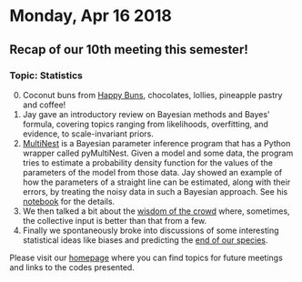 # Monday, Apr 16 2018

## Recap of our 10th meeting this semester! 
### Topic: Statistics

0. Coconut buns from [Happy Buns](http://goodfoodfinderaz.com/find-good-food/happy-buns-asian-bakery/), chocolates, lollies, pineapple pastry and coffee!
1. Jay gave an introductory review on Bayesian methods and Bayes' formula, covering topics ranging from likelihoods, overfitting, and evidence, to scale-invariant priors. 
2. [MultiNest](https://arxiv.org/abs/0809.3437) is a Bayesian parameter inference program that has a Python wrapper called pyMultiNest. Given a model and some data, the program tries to estimate a probability density function for the values of the parameters of the model from those data. Jay showed an example of how the parameters of a straight line can be estimated, along with their errors, by treating the noisy data in such a Bayesian approach. See his [notebook](https://github.com/prickly-pythons/prickly-pythons/blob/master/code_from_meetings/statistics/pyMultiNest_example.ipynb) for the details.
3. We then talked a bit about the [wisdom of the crowd](https://en.wikipedia.org/wiki/Wisdom_of_the_crowd) where, sometimes, the collective input is better than that from a few.
4. Finally we spontaneously broke into discussions of some interesting statistical ideas like biases and predicting the [end of our species](https://en.wikipedia.org/wiki/Doomsday_argument). 

Please visit our [homepage](http://prickly-pythons.github.io) where you can find topics for future meetings and links to the codes presented.
